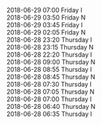 2018-06-29 07:00 Friday  I  
2018-06-29 03:50 Friday  N  
2018-06-29 03:45 Friday  I  
2018-06-29 02:05 Friday  N  
2018-06-28 23:20 Thursday  I  
2018-06-28 23:15 Thursday  N  
2018-06-28 22:20 Thursday  I  
2018-06-28 09:00 Thursday  N  
2018-06-28 08:55 Thursday  I  
2018-06-28 08:45 Thursday  N  
2018-06-28 07:30 Thursday  I  
2018-06-28 07:05 Thursday  N  
2018-06-28 07:00 Thursday  I  
2018-06-28 06:40 Thursday  N  
2018-06-28 06:35 Thursday  I  
